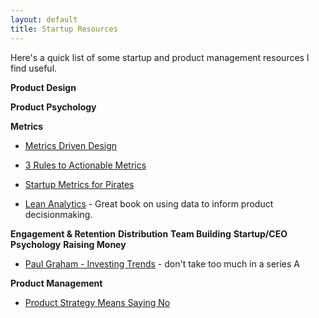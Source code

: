 ```yaml
---
layout: default
title: Startup Resources
---
```


Here's a quick list of some startup and product management resources I find useful.

**Product Design**

**Product Psychology**

**Metrics**


 -  [Metrics Driven Design](http://www.slideshare.net/bokardo/metricsdriven-design-4317168)

 - [3 Rules to Actionable Metrics](http://www.ashmaurya.com/2010/07/3-rules-to-actionable-metrics/)

 - [Startup Metrics for Pirates](http://www.slideshare.net/dmc500hats/startup-metrics-for-pirates-long-version)
 - [Lean Analytics](http://www.amazon.com/gp/product/1449335675/ref=as_li_ss_tl?ie=UTF8&camp=1789&creative=390957&creativeASIN=1449335675&linkCode=as2&tag=chriskurdziel-20) - Great book on using data to inform product decisionmaking.

**Engagement & Retention**
**Distribution**
**Team Building**
**Startup/CEO Psychology**
**Raising Money**

 - [Paul Graham - Investing Trends](http://blog.semilshah.com/2013/07/01/decoding-pgs-latest-startup-investing-trends-essay/) - don't take too much in a series A 

**Product Management**

 - [Product Strategy Means Saying No](http://insideintercom.io/product-strategy-means-saying-no/)
